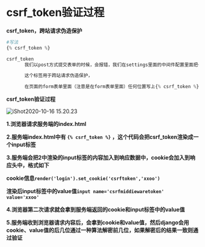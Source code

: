 # csrf_token验证过程

**csrf_token，跨站请求伪造保护**



```python
#写法
{% csrf_token %}

csrf_token
　　　　我们以post方式提交表单的时候，会报错，我们在settings里面的中间件配置里面把一个csrf的防御机制给注销了，本身不应该注销的，而是应该学会怎么使用它，并且不让自己的操作被forbiden，通过这个东西就能搞定。

　　　　这个标签用于跨站请求伪造保护，

　　　　在页面的form表单里面（注意是在form表单里面）任何位置写上{% csrf_token %}，这个东西模板渲染的时候替换成了<input type="hidden" name="csrfmiddlewaretoken" value="8J4z1wiUEXt0gJSN59dLMnktrXFW0hv7m4d40Mtl37D7vJZfrxLir9L3jSTDjtG8">，隐藏的，这个标签的值是个随机字符串，提交的时候，这个东西也被提交了，首先这个东西是我们后端渲染的时候给页面加上的，那么当你通过我给你的form表单提交数据的时候，你带着这个内容我就认识你，不带着，我就禁止你，因为后台我们django也存着这个东西，和你这个值相同的一个值，可以做对应验证是不是我给你的token，就像一个我们后台给这个用户的一个通行证，如果你用户没有按照我给你的这个正常的页面来post提交表单数据，或者说你没有先去请求我这个登陆页面，而是直接模拟请求来提交数据，那么我就能知道，你这个请求是非法的，反爬虫或者恶意攻击我的网站
```



**csrf_token验证过程**



![iShot2020-10-16 15.20.23](https://gitea.pptfz.cn/pptfz/picgo-images/raw/branch/master/img/iShot2020-10-16%2015.20.23.png)



**1.浏览器请求服务端的index.html**

**2.服务端index.html中有 `{% csrf_token %}` ，这个代码会把csrf_token渲染成一个input标签**

**3.服务端会把2中渲染的input标签的内容加入到响应数据中，cookie会加入到响应头中，格式如下**

**cookie信息``render('login').set_cookie('csrftoken','xxoo')``**

**渲染后input标签中的value值``input name='csrfmiddiewaretoken' value='xxoo'``**

**4.浏览器第二次请求就会拿到服务端返回的cookie和input标签中的value值**

**5.服务端收到浏览器请求内容后，会拿到cookie和value值，然后django会用cookie、value值的后几位通过一种算法解密前几位，如果解密后的结果一致则通过验证**

